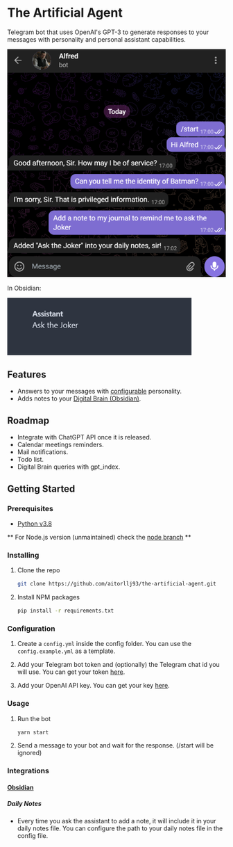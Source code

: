 # The Artificial Agent

Telegram bot that uses OpenAI's GPT-3 to generate responses to your messages with personality and personal assistant capabilities.

![telegram](https://raw.githubusercontent.com/aitorllj93/the-artificial-agent/main/telegram.png)

In Obsidian:

![obsidian](https://raw.githubusercontent.com/aitorllj93/the-artificial-agent/main/obsidian.png)



## Features

- Answers to your messages with [configurable](https://github.com/aitorllj93/the-artificial-agent/blob/main/config/config.example.yml) personality.
- Adds notes to your [Digital Brain (Obsidian)](#obsidian).

## Roadmap

- Integrate with ChatGPT API once it is released.
- Calendar meetings reminders.
- Mail notifications.
- Todo list.
- Digital Brain queries with gpt_index.

## Getting Started

### Prerequisites

- [Python v3.8](https://www.python.org/downloads/)

** For Node.js version (unmaintained) check the [node branch](https://github.com/aitorllj93/the-artificial-agent/node) **

### Installing

1. Clone the repo

   ```sh
   git clone https://github.com/aitorllj93/the-artificial-agent.git
   ```

2. Install NPM packages
   ```sh
   pip install -r requirements.txt
   ```

### Configuration

1. Create a `config.yml` inside the config folder. You can use the `config.example.yml` as a template.

2. Add your Telegram bot token and (optionally) the Telegram chat id you will use. You can get your token [here](https://t.me/BotFather).

3. Add your OpenAI API key. You can get your key [here](https://platform.openai.com/account/api-keys).

### Usage

1. Run the bot

   ```sh
   yarn start
   ```

2. Send a message to your bot and wait for the response. (/start will be ignored)

### Integrations

#### [Obsidian](https://obsidian.md/)

##### Daily Notes

- Every time you ask the assistant to add a note, it will include it in your daily notes file. You can configure the path to your daily notes file in the config file.
